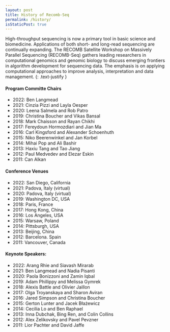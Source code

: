 ```yaml
---
layout: post
title: History of Recomb-Seq
permalink: /history/
isStaticPost: true
---
```


High-throughput sequencing is now a primary tool in basic science and biomedicine. Applications of both short- and long-read sequencing are continually expanding. The RECOMB Satellite Workshop on Massively Parallel Sequencing (RECOMB-Seq) gathers leading researchers in computational genomics and genomic biology to discuss emerging frontiers in algorithm development for sequencing data. The emphasis is on applying computational approaches to improve analysis, interpretation and data management.
{: .text-justify }
                
#### Program Committe Chairs
 - 2022: Ben Langmead
 - 2021: Cinzia Pizzi and Layla Oesper
 - 2020: Leena Salmela and Rob Patro
 - 2019: Christina Boucher and Vikas Bansal
 - 2018: Mark Chaisson and Rayan Chikhi
 - 2017: Fereydoun Hormozdiari and Jian Ma
 - 2016: Carl Kingsford and Alexander Schoenhuth
 - 2015: Niko Beerenwinkel and Jan Korbel
 - 2014: Mihai Pop and Ali Bashir
 - 2013: Haxiu Tang and Tao Jiang
 - 2012: Paul Medvedev and Elezar Eskin
 - 2011: Can Alkan

#### Conference Venues
 - 2022: San Diego, California
 - 2021: Padova, Italy (virtual)
 - 2020: Padova, Italy (virtual)
 - 2019: Washington DC, USA
 - 2018: Paris, France
 - 2017: Hong Kong, China
 - 2016: Los Angeles, USA
 - 2015: Warsaw, Poland
 - 2014: Pittsburgh, USA
 - 2013: Beijing, China
 - 2012: Barcelona. Spain
 - 2011: Vancouver, Canada

#### Keynote Speakers:
 - 2022: Arang Rhie and Siavash Mirarab 
 - 2021: Ben Langmead and Nadia Pisanti
 - 2020: Paola Bonizzoni and Zamin Iqbal
 - 2019: Adam Phillippy and Melissa Gymrek
 - 2018: Alexis Battle and Olivier Jaillon
 - 2017: Olga Troyanskaya and Sharon Aviran
 - 2016: Jared Simpson and Christina Boucher
 - 2015: Gerton Lunter and Jacek Błażewicz
 - 2014: Cecilia Lo and Ben Raphael
 - 2013: Inna Dubchak, Bing Ren, and Colin Collins
 - 2012: Alex Zelikovsky and Pavel Pevzner
 - 2011: Lior Pachter and David Jaffe


<img class="img-responsive feature-image" src="{{ site.baseurl }}/img/posts/cod.jpg" style="display:none">
